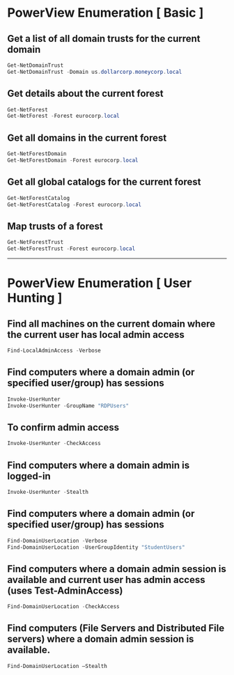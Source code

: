 # PowerView Enumeration [ Basic ]
## Get a list of all domain trusts for the current domain 
```powershell
Get-NetDomainTrust
Get-NetDomainTrust -Domain us.dollarcorp.moneycorp.local
```

## Get details about the current forest
```powershell
Get-NetForest
Get-NetForest -Forest eurocorp.local
```

## Get all domains in the current forest
```powershell
Get-NetForestDomain
Get-NetForestDomain -Forest eurocorp.local
```

## Get all global catalogs for the current forest
```powershell
Get-NetForestCatalog
Get-NetForestCatalog -Forest eurocorp.local
```
 
## Map trusts of a forest
```powershell
Get-NetForestTrust
Get-NetForestTrust -Forest eurocorp.local
```

---

# PowerView Enumeration [ User Hunting ]

## Find all machines on the current domain where the current user has local admin access
```powershell
Find-LocalAdminAccess -Verbose
```

## Find computers where a domain admin (or specified user/group) has sessions
```powershell
Invoke-UserHunter
Invoke-UserHunter -GroupName "RDPUsers"
```


## To confirm admin access
```powershell
Invoke-UserHunter -CheckAccess
```

## Find computers where a domain admin is logged-in
```powershell
Invoke-UserHunter -Stealth
```

## Find computers where a domain admin (or specified user/group) has sessions
```powershell
Find-DomainUserLocation -Verbose
Find-DomainUserLocation -UserGroupIdentity "StudentUsers"
```

## Find computers where a domain admin session is available and current user has admin access (uses Test-AdminAccess)
```powershell
Find-DomainUserLocation -CheckAccess
```

## Find computers (File Servers and Distributed File servers) where a domain admin session is available.
```powershell
Find-DomainUserLocation –Stealth
```
